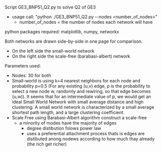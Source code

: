 Script GE3_BNP51_Q2.py to solve Q2 of GE3

- usage call: "python  ./GE3_BNP51_Q2.py --nodes <number_of_nodes>"
    - number_of_nodes = the number of nodes each network will have 

python packages required: matplotlib, numpy, networkx

Both networks are drawn side-by-side in one page for comparison.
- On the left side the small-world network
- On the right side the scale-free (barabasi-albert) network

Parameters used:
- Nodes: 30 for both
- Small-world is using k=4 nearest neighbors for each node and probability p=0.5 (For any existing (u,v) edge, p is the probability to select a new node w, randomly and rewiring, so that edge becomes (u,w)). It seems that for an intermediate value of p, we would get an ideal Small World Network with small average distance and high clustering. A small world network is characterized by a small average shortest path length, and a large clustering coefficient.
- Scale Free using Barabasi-Albert algorithm construct a scale-free 
	- a minority of modes have the majority of edges
        - degree distibution folows power law
        - uses a preferential attachment process thats is edges are distibuted anong nodews according to how much thay already (the rich get richer)  
     
